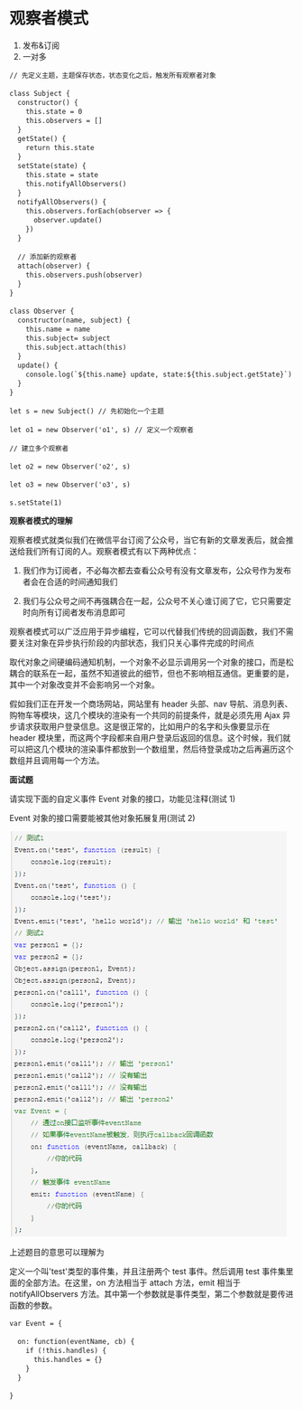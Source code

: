 # 观察者模式

1.  发布&订阅
2.  一对多

```
// 先定义主题，主题保存状态，状态变化之后，触发所有观察者对象

class Subject {
  constructor() {
    this.state = 0
    this.observers = []
  }
  getState() {
    return this.state
  }
  setState(state) {
    this.state = state
    this.notifyAllObservers()
  }
  notifyAllObservers() {
    this.observers.forEach(observer => {
      observer.update()
    })
  }

  // 添加新的观察者
  attach(observer) {
    this.observers.push(observer)
  }
}

class Observer {
  constructor(name, subject) {
    this.name = name
    this.subject= subject
    this.subject.attach(this)
  }
  update() {
    console.log(`${this.name} update, state:${this.subject.getState}`)
  }
}

let s = new Subject() // 先初始化一个主题

let o1 = new Observer('o1', s) // 定义一个观察者

// 建立多个观察者

let o2 = new Observer('o2', s)

let o3 = new Observer('o3', s)

s.setState(1)
```

**观察者模式的理解**

观察者模式就类似我们在微信平台订阅了公众号，当它有新的文章发表后，就会推送给我们所有订阅的人。观察者模式有以下两种优点：

1.  我们作为订阅者，不必每次都去查看公众号有没有文章发布，公众号作为发布者会在合适的时间通知我们

2.  我们与公众号之间不再强耦合在一起，公众号不关心谁订阅了它，它只需要定时向所有订阅者发布消息即可

观察者模式可以广泛应用于异步编程，它可以代替我们传统的回调函数，我们不需要关注对象在异步执行阶段的内部状态，我们只关心事件完成的时间点

取代对象之间硬编码通知机制，一个对象不必显示调用另一个对象的接口，而是松耦合的联系在一起，虽然不知道彼此的细节，但也不影响相互通信。更重要的是，其中一个对象改变并不会影响另一个对象。

假如我们正在开发一个商场网站，网站里有 header 头部、nav 导航、消息列表、购物车等模块，这几个模块的渲染有一个共同的前提条件，就是必须先用 Ajax 异步请求获取用户登录信息。这是很正常的，比如用户的名字和头像要显示在 header 模块里，而这两个字段都来自用户登录后返回的信息。这个时候，我们就可以把这几个模块的渲染事件都放到一个数组里，然后待登录成功之后再遍历这个数组并且调用每一个方法。

**面试题**

请实现下面的自定义事件 Event 对象的接口，功能见注释(测试 1)

Event 对象的接口需要能被其他对象拓展复用(测试 2)

![Image text](https://github.com/cwzp990/notes/blob/master/images/observer.png)

上述题目的意思可以理解为

定义一个叫'test'类型的事件集，并且注册两个 test 事件。然后调用 test 事件集里面的全部方法。在这里，on 方法相当于 attach 方法，emit 相当于 notifyAllObservers 方法。其中第一个参数就是事件类型，第二个参数就是要传进函数的参数。

```
var Event = {

  on: function(eventName, cb) {
    if (!this.handles) {
      this.handles = {}
    }
  }

}

```
